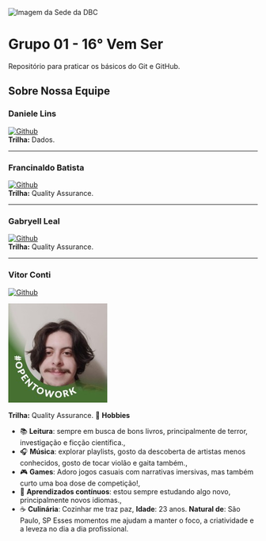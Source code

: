 ![Imagem da Sede da DBC](https://www.dbccompany.com.br/app/uploads/2022/11/Saber-evoluir-e-a-grande-revolucao.jpg)

# **Grupo 01 - 16° Vem Ser**

Repositório para praticar os básicos do Git e GitHub.

## Sobre Nossa Equipe

### Daniele Lins

[![Github](https://img.shields.io/badge/Github-%23181717.svg?style=for-the-badge&logo=github&logoColor=white)<br>](https://github.com/daniele-lins)
**Trilha:** Dados.

---

### Francinaldo Batista

[![Github](https://img.shields.io/badge/Github-%23181717.svg?style=for-the-badge&logo=github&logoColor=white)<br>](https://github.com/Batissta)
**Trilha:** Quality Assurance.

---

### Gabryell Leal

[![Github](https://img.shields.io/badge/Github-%23181717.svg?style=for-the-badge&logo=github&logoColor=white)<br>](https://github.com/lealgabryell)
**Trilha:** Quality Assurance.

---

### Vitor Conti

[![Github](https://img.shields.io/badge/Github-%23181717.svg?style=for-the-badge&logo=github&logoColor=white)<br>](https://github.com/VitorContiFideles)

![alt text](image.png)

**Trilha:** Quality Assurance.
🎯 ****Hobbies****
- 📚 ****Leitura****: sempre em busca de bons livros, principalmente de terror, investigação e ficção científica.,
- 🎧 ****Música****: explorar playlists, gosto da descoberta de artistas menos conhecidos, gosto de tocar violão e gaita também.,
- 🎮 ****Games****: Adoro jogos casuais com narrativas imersivas, mas também curto uma boa dose de competição!,
- 🌱 ****Aprendizados contínuos****: estou sempre estudando algo novo, principalmente novos idiomas.,
- ☕ ****Culinária****: Cozinhar me traz paz,
**Idade**: 23 anos.
**Natural de**: São Paulo, SP
Esses momentos me ajudam a manter o foco, a criatividade e a leveza no dia a dia profissional.